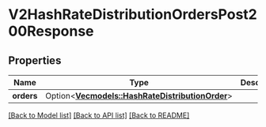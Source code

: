 # V2HashRateDistributionOrdersPost200Response

## Properties

Name | Type | Description | Notes
------------ | ------------- | ------------- | -------------
**orders** | Option<[**Vec<models::HashRateDistributionOrder>**](HashRateDistributionOrder.md)> |  | [optional]

[[Back to Model list]](../README.md#documentation-for-models) [[Back to API list]](../README.md#documentation-for-api-endpoints) [[Back to README]](../README.md)


